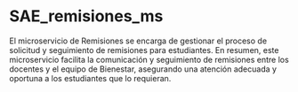 # SAE_remisiones_ms

El microservicio de Remisiones se encarga de gestionar el proceso de solicitud y seguimiento de remisiones para estudiantes. En resumen, este microservicio facilita la comunicación y seguimiento de remisiones entre los docentes y el equipo de Bienestar, asegurando una atención adecuada y oportuna a los estudiantes que lo requieran.

